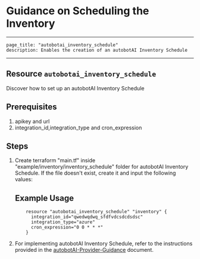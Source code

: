 # Guidance on Scheduling the Inventory
---
    page_title: "autobotai_inventory_schedule"
    description: Enables the creation of an autobotAI Inventory Schedule
---

## Resource `autobotai_inventory_schedule`
 Discover how to set up an autobotAI Inventory Schedule

## Prerequisites
1. apikey and url
2. integration_id,integration_type and cron_expression

## Steps 
1. Create terraform "main.tf" inside "example/inventory/inventory_schedule" folder for autobotAI Inventory Schedule. If the file doesn't exist, create it and input the following values:
    ## Example Usage 
    ```
        resource "autobotai_inventory_schedule" "inventory" {
          integration_id="qwedwqdwq_sfdfvdcsdcdsdsc"
          integration_type="azure"
          cron_expression="0 0 * * *"
        } 
    ```
    
2. For implementing autobotAI Inventory Schedule, refer to the instructions provided in the [autobotAI-Provider-Guidance](../autobotAI_provider_guidance.md) document.
